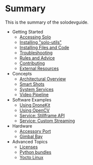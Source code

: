 # Summary

This is the summary of the solodevguide.

* Getting Started
   * [Accessing Solo](network.md)
   * [Installing "solo-utils"](utils.md)
   * [Installing Files and Code](uploading.md)
   * [Troubleshooting](starting-troubleshooting.md)
   * [Rules and Advice](donts.md)
   * [Contributing](starting-contributing.md)
   * [External Resources](starting-resources.md)
* Concepts
   * [Architectural Overview](overview.md)
   * [Smart Shots](smartshot.md)
   * [System Services](service.md)
   * [Video Pipeline](video.md)
* Software Examples
   * [Using DroneKit](example-dronekit.md)
   * [Using OpenCV](example-opencv.md)
   * [Service: Stillframe API](example-stillframe.md)
   * [Service: Custom Streaming](video-out.md)
* Hardware
   * [Accessory Port](hardware-accessorybay.md)
   * [Gimbal Bay](hardware-gimbalbay.md)
* Advanced Topics
   * [Licenses](advanced-licenses.md)
   * [Python bundles](advanced-python.md)
   * [Yocto Linux](advanced-linux.md)
